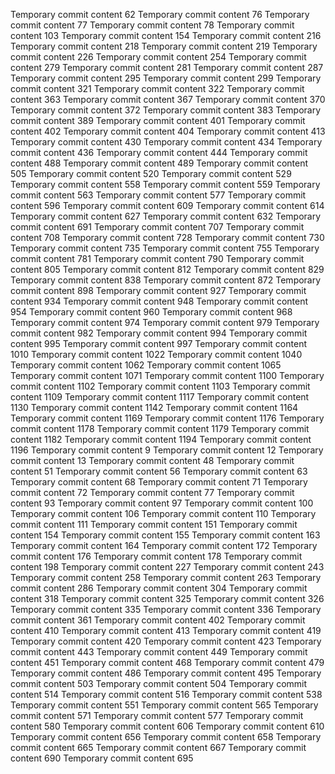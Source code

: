 Temporary commit content 62
Temporary commit content 76
Temporary commit content 77
Temporary commit content 78
Temporary commit content 103
Temporary commit content 154
Temporary commit content 216
Temporary commit content 218
Temporary commit content 219
Temporary commit content 226
Temporary commit content 254
Temporary commit content 279
Temporary commit content 281
Temporary commit content 287
Temporary commit content 295
Temporary commit content 299
Temporary commit content 321
Temporary commit content 322
Temporary commit content 363
Temporary commit content 367
Temporary commit content 370
Temporary commit content 372
Temporary commit content 383
Temporary commit content 389
Temporary commit content 401
Temporary commit content 402
Temporary commit content 404
Temporary commit content 413
Temporary commit content 430
Temporary commit content 434
Temporary commit content 436
Temporary commit content 444
Temporary commit content 488
Temporary commit content 489
Temporary commit content 505
Temporary commit content 520
Temporary commit content 529
Temporary commit content 558
Temporary commit content 559
Temporary commit content 563
Temporary commit content 577
Temporary commit content 596
Temporary commit content 609
Temporary commit content 614
Temporary commit content 627
Temporary commit content 632
Temporary commit content 691
Temporary commit content 707
Temporary commit content 708
Temporary commit content 728
Temporary commit content 730
Temporary commit content 735
Temporary commit content 755
Temporary commit content 781
Temporary commit content 790
Temporary commit content 805
Temporary commit content 812
Temporary commit content 829
Temporary commit content 838
Temporary commit content 872
Temporary commit content 898
Temporary commit content 927
Temporary commit content 934
Temporary commit content 948
Temporary commit content 954
Temporary commit content 960
Temporary commit content 968
Temporary commit content 974
Temporary commit content 979
Temporary commit content 982
Temporary commit content 994
Temporary commit content 995
Temporary commit content 997
Temporary commit content 1010
Temporary commit content 1022
Temporary commit content 1040
Temporary commit content 1062
Temporary commit content 1065
Temporary commit content 1071
Temporary commit content 1100
Temporary commit content 1102
Temporary commit content 1103
Temporary commit content 1109
Temporary commit content 1117
Temporary commit content 1130
Temporary commit content 1142
Temporary commit content 1164
Temporary commit content 1169
Temporary commit content 1176
Temporary commit content 1178
Temporary commit content 1179
Temporary commit content 1182
Temporary commit content 1194
Temporary commit content 1196
Temporary commit content 9
Temporary commit content 12
Temporary commit content 13
Temporary commit content 48
Temporary commit content 51
Temporary commit content 56
Temporary commit content 63
Temporary commit content 68
Temporary commit content 71
Temporary commit content 72
Temporary commit content 77
Temporary commit content 93
Temporary commit content 97
Temporary commit content 100
Temporary commit content 106
Temporary commit content 110
Temporary commit content 111
Temporary commit content 151
Temporary commit content 154
Temporary commit content 155
Temporary commit content 163
Temporary commit content 164
Temporary commit content 172
Temporary commit content 176
Temporary commit content 178
Temporary commit content 198
Temporary commit content 227
Temporary commit content 243
Temporary commit content 258
Temporary commit content 263
Temporary commit content 286
Temporary commit content 304
Temporary commit content 318
Temporary commit content 325
Temporary commit content 326
Temporary commit content 335
Temporary commit content 336
Temporary commit content 361
Temporary commit content 402
Temporary commit content 410
Temporary commit content 413
Temporary commit content 419
Temporary commit content 420
Temporary commit content 423
Temporary commit content 443
Temporary commit content 449
Temporary commit content 451
Temporary commit content 468
Temporary commit content 479
Temporary commit content 486
Temporary commit content 495
Temporary commit content 503
Temporary commit content 504
Temporary commit content 514
Temporary commit content 516
Temporary commit content 538
Temporary commit content 551
Temporary commit content 565
Temporary commit content 571
Temporary commit content 577
Temporary commit content 580
Temporary commit content 606
Temporary commit content 610
Temporary commit content 656
Temporary commit content 658
Temporary commit content 665
Temporary commit content 667
Temporary commit content 690
Temporary commit content 695

